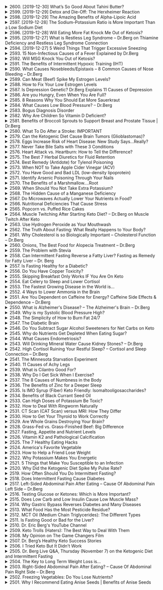 <details>
<summary>2600. [2019-12-30] What’s So Good About Tahini Butter?</summary><br>

<a href="https://www.youtube.com/watch?v=UOiY4XdDnBA" target="_blank">
    <img src="https://img.youtube.com/vi/UOiY4XdDnBA/maxresdefault.jpg" 
        alt="[Youtube]" width="200">
</a>

### 1. 核心主題  
Tahini Butter（芝麻糊）的特殊性及其健康益處。

---

### 2. 主要觀念  
- **定義**：Tahini Butter 是由芝麻種子磨制而成，富含健康脂肪、蛋白質和多種營養成分。  
- ** Keto  性質**：適合酮飲食，提供豐富的健康脂肪。  
- **抗氧化特性**：含有維生素E複合物和其他脂溶性維生素（如亞油酸），有助於保護細胞，清除自由基傷害。  
- **氨基酸優勢**：富含蛋氨酸，可防止頭髮灰白，並促進谷胱甘肽的合成，增強肝臟抗氧化能力。  

---

### 3. 問題原因及解決方法  
- **問題**：現代生活方式導致 pollution 和 oxidation 經常影響人體健康。  
- **解決方法**：通過攝取Tahini Butter 提供豐富的抗氧化營養素，幫助修復細胞並降低氧化應激。  

---

### 4. 健康建議  
- **食用方式**：推薦生食以保留最大化的營養價值，例如加入沙拉醬或混合到 Hummus 中。  
- **多樣化選擇**：因Tahini Butter風味較為清淡，可與其他坚果醬混合使用，提升口感。  

---

### 5. 結論  
Tahini Butter 是一種高營養價值的食品，適合追求健康飲食的人群。其富含健康脂肪、蛋白質和多種微量元素（如維生素B1、鋅、銅、鎂、锰），有助於改善膽固醇水平、降低血壓、減輕焦慮、眩暈和頭痛。建議將其融入日常飲食中，以最大化其健康益處。
</details>

<details>
<summary>2599. [2019-12-29] Detox and Die-Off: The Herxheimer Reaction</summary><br>

<a href="https://www.youtube.com/watch?v=RW1FSIKhy7k" target="_blank">
    <img src="https://img.youtube.com/vi/RW1FSIKhy7k/maxresdefault.jpg" 
        alt="[Youtube]" width="200">
</a>

### 小節歸納與重點整理

#### 核心主題：解毒反應（Herxheimer Reaction）
- 解毒反應是一種免疫系統對微生物分解產物的炎症反應，通常發生在使用抗生素、 Herbal remedies 或益生菌等治療後。
- 這種反應是由免疫系統釋放的 inflammatory cytokines 所引發。

#### 主要觀念：
1. **解毒反應的定義**：它是一種因微生物死亡後释放的毒素被免疫系統識別並導致炎症反應的現象。
2. **常見症狀**：包括類似流感的症狀，如aches, 炎性關節痛, fatigue, 喉咙疼痛, 皮疹, 肺部黏液, 咳嗽, 淋巴結腫胩, 頭痛和發燒。

#### 問題原因：
- 使用抗生素、 Herbal remedies 或益生菌治療時，微生物死亡會釋放毒素。
- 免疫系統對這些毒素的反應引發了炎症反應。

#### 解決方法：
1. **漸進式使用療法**：建議逐步增加劑量，以测试身體的耐受性。
2. **調整劑量**：在出現反應時，減少劑量或暫停治療，待症狀緩解後再逐步恢復。
3. **吸附劑的使用**：如activated charcoal 或bentonite clay 可幫助吸附毒素，促進其排出。
4. **補充微量元素**：如Molybdenum 和NAC（N-Acetylcysteine）可幫助降低毒性反應和保護肝臟功能。

#### 健康建議：
1. **逐步開始治療**：避免一次性使用過量的 Herbal remedies 或益生菌。
2. **Monitoring 反應**：密切注意身體症狀，及時調整治療方案。
3. **準備吸附劑**：在進行 detox 程序時，準備activated charcoal或bentonite clay作為應急措施。

#### 結論：
- 解毒反應是免疫系統對毒素的自然反應，但其症狀可能影響日常生活。
- 通過漸進式的治療、適當的劑量調整和使用吸附劑等方法，可以有效管理解毒反應。
- 使用 Herbal remedies 時需謹慎，建議在專業指導下進行。
</details>

<details>
<summary>2598. [2019-12-29] The Amazing Benefits of Alpha-Lipoic Acid</summary><br>

<a href="https://www.youtube.com/watch?v=KGnzlkx1rcs" target="_blank">
    <img src="https://img.youtube.com/vi/KGnzlkx1rcs/maxresdefault.jpg" 
        alt="[Youtube]" width="200">
</a>

### 核心主題  
- **抗氧化劑的作用**：介紹α-硫辛酸（alpha-lipoic acid）作為一種強大的抗氧化劑，其在人體中的功能和作用機制。

### 主要觀念  
1. **α-硫辛酸的來源**：  
   - 可由人體自行合成。  
   - 也存在於某些食物中，如紅肉和特定蔬菜。  
   - 补充劑形式攝取量遠高於人體自身生產量。

2. **抗氧化劑網絡的作用**：  
   - α-硫辛酸幫助其他抗氧化劑（如谷胱甘肅、維生素E）再生，形成 antioxidants 的互補作用網絡。  

3. **生理功能**：  
   - 減輕氧化應激，保護組織免受自由基傷害。  
   - 調控血糖水平，降低血液中糖分。  
   - 促進神經保護，特別是在神經鞘（myelin sheath）的健康維護中。  

4. **解毒功能**：  
   - 具有螯合作用，幫助排除體內重金屬如汞。  

5. **能量生產支持**：  
   - 促進線粒体功能，提高能量生成效率。  

### 問題原因  
- 氧化應激：自由基過多導致的acellular 損害，引發 각종疾病（如糖尿病、神經退行性疾病）。  
- 重金屬中毒：汞等有害物質的สะสม對健康的影響。  
- 神經系統問題：周圍神經病變和自身免疫疾病（如多發性硬化症）導致的神經損傷。  

### 解決方法  
1. **抗氧化劑補充**：  
   - 通過攝取α-硫辛酸來增強抗氧化能力，保護組織免受自由基侵害。  

2. **螯合治療**：  
   - 使用α-硫辛酸螯合重金屬，促進其排出體外。  

3. **神經保護**：  
   - 減輕神經退行性疾病和周圍神經病變的症狀，改善神經功能。  

4. **血糖調控**：  
   - 降低血液中的糖分，對糖尿病患者有益。  

### 健康建議  
1. **劑量建議**：  
   - 每日攝取600毫克，分三次服用。  
   - 空腹服用以提高吸收效果。  

2. **用藥注意**：  
   - 避免與食物同服，以防止競爭吸收。  
   - 建議自行研究品牌，選擇信譽良好的廠商。  

3. **綜合療法**：  
   - 可與其他神經保護劑（如苯 Fotiamine）聯合使用，增強效果。  

### 結論  
α-硫辛酸是一種多功能性化合物，具備抗氧化、抗炎和解毒等多重作用。它能有效降低氧化應激對身體的影響，特別是在神經保护和血糖調控方面表現突出。適當補充α-硫辛酸可作為維持整體健康的重要策略之一，但需遵循劑量建議並注意用藥方式。
</details>

<details>
<summary>2597. [2019-12-28] The Sodium-Potassium Ratio is More Important Than a Low Sodium Diet</summary><br>

<a href="https://www.youtube.com/watch?v=z4MFnrMpzBA" target="_blank">
    <img src="https://img.youtube.com/vi/z4MFnrMpzBA/maxresdefault.jpg" 
        alt="[Youtube]" width="200">
</a>

### 小節整理

1. **核心主題**  
   - 文章主要探討 sodium 和 potassium 的比例對健康的影響，強調其對於血壓、心血管健康的重要性。

2. **主要觀念**  
   - 高 sodium 取與低 potassium 摄取會導致血壓升高及心臟病風險增加。  
   - 理想的 sodium 与 potassium 比例為 1:2 至 1:4，而非常見的反比例。

3. **問題原因**  
   - 現代飲食中 sodium 含量過高（如加工食品、速食等），而 potassium 含量相對不足。  
   - 零食和加工食品中添加了大量 sodium chloride 和 MSG，進一步增加 sodium 負荷。  
   - 碳水化合物攝取過多導致 potassium 水平下降。

4. **數據支持**  
   - 平均每日建議攝取量：  
     - Potassium: 4,700 mg  
     - Sodium: 2,300 mg  
   - 常見食物中的 sodium 含量：  
     - 一盎司的面包含 210 mg sodium。  
     - 八盎司的 V8 西紅柿汁含超過 1,000 mg sodium。  
     - 一罐番茄湯含 1,260 mg sodium。

5. **健康建議**  
   - 確保 sodium 和 potassium 的攝取比例為 1:2 至 1:4，甚至更高以改善血壓問題。  
   - 減少加工食品和高 sodium 食物的攝取（如沙拉醬、披薩、罐頭湯）。  
   - 增加蔬菜攝取量以提升 potassium 含量。  
   - 使用天然海鹽而非精製鹽，並注意食品中潛在的MSG添加。

6. **結論**  
   - Sodium 和 potassium 的比例比單一礦物質的攝取更重要。  
   - 調整飲食結構至適當比例可有效降低血壓並預防心血管疾病。  
   - 改善此比例需要時間，建議逐步調整飲食習慣。
</details>

<details>
<summary>2596. [2019-12-28] Will Eating More Fat Knock Me Out of Ketosis?</summary><br>

<a href="https://www.youtube.com/watch?v=mp3mBSvsRQ4" target="_blank">
    <img src="https://img.youtube.com/vi/mp3mBSvsRQ4/maxresdefault.jpg" 
        alt="[Youtube]" width="200">
</a>

### 核心主題
- 探讨摄入更多脂肪是否会使人退出酮症状态。
- 讨论酮症状态下体重变化的可能性及原因。

### 主要觀念
1. **酮症的本质**：  
   酮症是通过燃烧体内脂肪产生酮体（ketones）作为能量来源的状态，尤其对大脑和认知功能有益。  

2. **脂肪摄入与酮症的关系**：  
   高脂饮食（如生酮饮食，70%热量来自脂肪）中的脂肪可以转化为酮体，但过量的外源性脂肪可能导致身体减少分解自身脂肪以生成酮体。

3. **酮症与体重变化**：  
   即使在酮症状态下，也可能出现体重停滞或无明显下降的情况，这取决于个人代谢速度和摄入的脂肪量。  

### 問題原因
- **过多外源性脂肪的影响**：  
  过量摄入额外脂肪（如MCT油、椰子油、黄油等）可能导致身体优先利用这些外部脂肪来源，减少分解体内储存的脂肪以生成酮体。

- **代谢速率差异**：  
  不同个体的代谢速度不同，某些人可能在高脂饮食中更倾向于保持体重而非减重。  

### 解决方法
1. **调整脂肪摄入量**：  
   - 减少额外脂肪的添加（如MCT油、椰子油等）。  
   - 确保主要热量来自全食物中的蛋白质和脂肪，避免单纯增加外源性脂肪。

2. **增加运动量**：  
   通过规律的运动消耗更多热量，帮助突破体重停滞期。  

3. **延长禁食时间**：  
   进行间歇性断食（如16:8模式）或更长时间的禁食，促进体内脂肪分解和酮体生成。  

4. **监测与调整**：  
   定期监测体重变化和酮症状态，根据实际情况调整饮食计划。  

### 健康建議
- **饮食结构优化**：  
  优先选择全食物来源的蛋白质和健康脂肪（如鸡蛋、坚果、橄榄油等），避免过度依赖MCT油或其他加工脂肪产品。

- **个性化调整**：  
  酮症饮食效果因人而异，建议根据自身情况测试不同策略（如减少脂肪摄入量或增加运动）以找到最佳解决方案。  

- **结合生活方式**：  
  配合规律的运动和合理的禁食计划，以提高酮症状态下的减重效果。  

### 結論
- 吃更多脂肪不会直接使人退出酮症，但可能会影响体重变化。
- 要实现有效的体重管理，需综合考虑饮食结构、代谢速率和个人生活方式。
- 酮症饮食的成功与否取决于个性化调整和多方面策略的结合。

通过以上整理，可以看出本文主要探讨了高脂饮食对酮症状态的影响及其对体重变化的潜在影响，并提供了一系列针对性的解决方案。
</details>

<details>
<summary>2595. [2019-12-27] What is Restless Leg Syndrome – Dr.Berg on Thiamine Deficiency and Restless Leg Syndrome Connection</summary><br>

<a href="https://www.youtube.com/watch?v=sJxLymQn0s0" target="_blank">
    <img src="https://img.youtube.com/vi/sJxLymQn0s0/maxresdefault.jpg" 
        alt="[Youtube]" width="200">
</a>

### 文章重點整理

#### 核心主題
- **不安腿症候群（Restless Leg Syndrome, RLS）**：一種影響睡眠和導致不適感的病症。
- **B1硫胺素（Thiamine） deficiency**：被提出為導致該病症的主要原因之一。

#### 主要觀念
- B1硫胺素在能量生產、神經功能和代謝中扮演重要角色。
- RLS與其他運動控制障礙（如Akathisia 和Tardive Dyskinesia）有相似症狀，可能與B1缺乏有關。
- B1缺乏還可能影響多巴胺的合成，進而導致注意力缺損超動症（ADHD）。

#### 問題原因
- **能量生產不足**：B1缺乏會干擾Krebs循環，降低ATP生成，影響神經系統功能。
- **神經過敏與萎縮**：長期缺乏B1可導致神經炎和外周神經病，初期為刺痛或灼燒感，后期可能引發運動控制障礙。
- **多巴胺合成不足**：B1是合成多巴胺的必要營養素，缺乏會影響注意力和行為控制。

#### 解決方法
- **補充B1**：建議攝入富含B1的食物或サプリメント。
- **改善飲食習慣**：避免過量攝取精緻糖分和高級碳水化合物，這些食物會耗損B1。
- **整合其他營養素**：如鋅、葉酸和EPA（魚油中的ω-3脂肪酸）可幫助緩解症狀。

#### 健康建議
- **飲食來源**：優質的自然B1來源包括酵母提取物（nutritional yeast）。
- **生活調整**：避免長期使用可能導致B1缺乏的藥物，並注意均衡飲食以維持神經健康。

#### 結論
- B1硫胺素 deficiency 是導致不安腿症候群和其他運動控制障礙的主要原因之一。
- 通過補充B1並改善生活習慣，可以有效緩解這些症狀，提升整體健康水平。
</details>

<details>
<summary>2594. [2019-12-27] 5 Weird Things That Trigger Excessive Sneezing</summary><br>

<a href="https://www.youtube.com/watch?v=tY4xF6mf6mQ" target="_blank">
    <img src="https://img.youtube.com/vi/tY4xF6mf6mQ/maxresdefault.jpg" 
        alt="[Youtube]" width="200">
</a>

### 核心主題
- **過敏與反射反應**：探討導致過度打噴嚏的五種不常見因素。
- **生理機制**：解釋打噴嚏的生物學原理。

---

### 主要觀念
1. **打噴嚏的生理機制**：
   - 打噴嚏是由鼻腔黏膜受刺激後引發的反射動作。
   - 涉及的神經路徑包括腦幹、膈肌和胸肌肉，最終導致快速吸入空氣並猛烈排出。

2. **五種不常見的致嚏因素**：
   - **口服避孕藥**：可能損害肝臟，間接引發打噴嚏。
   - **肝臟與膽囊 congestion**：肝臟或膽囊問題可能影響呼吸系統，導致打噴嚏。
   - **光敏感性打噴嚏（ photic sneeze reflex）**：部分人在陽光下會打噴嚏，原因尚不完全明了。
   - **低 thyroid 條件**（ hypothyroidism）：低 thyroid 功能可能影響免疫系統，導致過度打喷嚏。
   - **暴飲暴食**：可能加重肝臟與膽囊負擔，引發打噴嚏。

---

### 問題原因
- **口服避孕藥**：
  - 可能損害肝臟，間接影響鼻腔黏膜，導致打噴嚏。
  
- **光敏感性打噴嚏（ photic sneeze reflex）**：
  - 神經學機制不明，可能涉及視覺和嗅覺神經的交叉反應。

- **低 thyroid 條件**：
  - 濕疹或免疫系統異常可能與鼻腔過敏反應有關。

- **環境化學物質**：
  - 香水中的有毒成分（如苯甲醛、甲基丙烯酸甲酯等）可能引發過敏或毒性反應，導致打噴嚏。

---

### 解決方法
1. **針對口服避孕藥**：
   - 考慮其他避孕方式，並諮詢醫生評估肝臟健康狀況。

2. **肝臟與膽囊 health**：
   - 保持良好的飲食習慣，避免過度攝食，並定期檢查肝功能。

3. **光敏感性打噴嚏**：
   - 戴太陽眼鏡或遮阳帽以減少光線刺激。
   - 使用抗組織胺藥物來控制症狀。

4. **低 thyroid 條件**：
   - 調整甲状腺激素水平，並治療相關的免疫系統問題。

5. **環境化學物質**：
   - 避免接觸有毒香水和其他化妝品。
   - 使用天然香薰或無毒產品。

---

### 健康建議
- **減少化學暴露**：
  - 檢查家中使用的香水和清潔劑，選擇低 toxicity 或無毒產品。
  
- **飲食與生活方式**：
  - 避免暴飲暴食，保持均衡飲食，並定期進行體檢。

- **個人防護**：
  - 在陽光强烈時使用太陽眼鏡，減少光線刺激。

---

### 結論
打噴嚏不僅是簡單的呼吸道反應，還可能與多種不常見因素有關。了解這些原因並採取適當措施，可以有效改善症狀，提升整體健康水平。
</details>

<details>
<summary>2593. 15 Non-Infectious Causes of a Fever Explained by Dr.Berg</summary><br>

<a href="https://www.youtube.com/watch?v=LydOcPRovl4" target="_blank">
    <img src="https://img.youtube.com/vi/LydOcPRovl4/maxresdefault.jpg" 
        alt="[Youtube]" width="200">
</a>


</details>

<details>
<summary>2592. Will MSG Knock You Out of Ketosis?</summary><br>

<a href="https://www.youtube.com/watch?v=GpTxINPiBxA" target="_blank">
    <img src="https://img.youtube.com/vi/GpTxINPiBxA/maxresdefault.jpg" 
        alt="[Youtube]" width="200">
</a>


</details>

<details>
<summary>2591. The Benefits of Intermittent Hypoxic Training (IHT)</summary><br>

<a href="https://www.youtube.com/watch?v=3QVPkrYO57g" target="_blank">
    <img src="https://img.youtube.com/vi/3QVPkrYO57g/maxresdefault.jpg" 
        alt="[Youtube]" width="200">
</a>


</details>

<details>
<summary>2590. What Causes Nosebleeds/Epistaxis – 8 Common Causes of Nose Bleeding – Dr.Berg</summary><br>

<a href="https://www.youtube.com/watch?v=tJs0ZHwfCpc" target="_blank">
    <img src="https://img.youtube.com/vi/tJs0ZHwfCpc/maxresdefault.jpg" 
        alt="[Youtube]" width="200">
</a>


</details>

<details>
<summary>2589. Can Meat (Beef) Spike My Estrogen Levels?</summary><br>

<a href="https://www.youtube.com/watch?v=B6h4L_UYkqM" target="_blank">
    <img src="https://img.youtube.com/vi/B6h4L_UYkqM/maxresdefault.jpg" 
        alt="[Youtube]" width="200">
</a>


</details>

<details>
<summary>2588. How to Fix Your Low Estrogen Levels</summary><br>

<a href="https://www.youtube.com/watch?v=OkThAmV1M8Y" target="_blank">
    <img src="https://img.youtube.com/vi/OkThAmV1M8Y/maxresdefault.jpg" 
        alt="[Youtube]" width="200">
</a>


</details>

<details>
<summary>2587. Is Depression Genetic? Dr.Berg Explains 11 Causes of Depression</summary><br>

<a href="https://www.youtube.com/watch?v=axsfoQ6mvFk" target="_blank">
    <img src="https://img.youtube.com/vi/axsfoQ6mvFk/maxresdefault.jpg" 
        alt="[Youtube]" width="200">
</a>


</details>

<details>
<summary>2586. Are you Hungry, Even When You Are Full?</summary><br>

<a href="https://www.youtube.com/watch?v=ty8_EATajzs" target="_blank">
    <img src="https://img.youtube.com/vi/ty8_EATajzs/maxresdefault.jpg" 
        alt="[Youtube]" width="200">
</a>


</details>

<details>
<summary>2585. 8 Reasons Why You Should Eat More Sauerkraut</summary><br>

<a href="https://www.youtube.com/watch?v=jmf83p-BiXA" target="_blank">
    <img src="https://img.youtube.com/vi/jmf83p-BiXA/maxresdefault.jpg" 
        alt="[Youtube]" width="200">
</a>


</details>

<details>
<summary>2584. What Causes Low Blood Pressure? – Dr.Berg</summary><br>

<a href="https://www.youtube.com/watch?v=SNqSWV93anA" target="_blank">
    <img src="https://img.youtube.com/vi/SNqSWV93anA/maxresdefault.jpg" 
        alt="[Youtube]" width="200">
</a>


</details>

<details>
<summary>2583. Bogus Diagnosis Disorder</summary><br>

<a href="https://www.youtube.com/watch?v=r6ZCH_KoFts" target="_blank">
    <img src="https://img.youtube.com/vi/r6ZCH_KoFts/maxresdefault.jpg" 
        alt="[Youtube]" width="200">
</a>


</details>

<details>
<summary>2582. Why Are Children So Vitamin D Deficient?</summary><br>

<a href="https://www.youtube.com/watch?v=9eFa99gmT7k" target="_blank">
    <img src="https://img.youtube.com/vi/9eFa99gmT7k/maxresdefault.jpg" 
        alt="[Youtube]" width="200">
</a>


</details>

<details>
<summary>2581. Benefits of Broccoli Sprouts to Support Breast and Prostate Tissue | Dr.Berg</summary><br>

<a href="https://www.youtube.com/watch?v=yQcgqiIUCp0" target="_blank">
    <img src="https://img.youtube.com/vi/yQcgqiIUCp0/maxresdefault.jpg" 
        alt="[Youtube]" width="200">
</a>


</details>

<details>
<summary>2580. What To Do After a Stroke: IMPORTANT</summary><br>

<a href="https://www.youtube.com/watch?v=JOc-magAzx8" target="_blank">
    <img src="https://img.youtube.com/vi/JOc-magAzx8/maxresdefault.jpg" 
        alt="[Youtube]" width="200">
</a>


</details>

<details>
<summary>2579. Can the Ketogenic Diet Cause Brain Tumors (Glioblastomas)?</summary><br>

<a href="https://www.youtube.com/watch?v=qeyvWykx2l0" target="_blank">
    <img src="https://img.youtube.com/vi/qeyvWykx2l0/maxresdefault.jpg" 
        alt="[Youtube]" width="200">
</a>


</details>

<details>
<summary>2578. Eggs Increase Risk of Heart Disease: New Study Says...Really?</summary><br>

<a href="https://www.youtube.com/watch?v=RU8jn0kAmfk" target="_blank">
    <img src="https://img.youtube.com/vi/RU8jn0kAmfk/maxresdefault.jpg" 
        alt="[Youtube]" width="200">
</a>


</details>

<details>
<summary>2577. Never Take Bile Salts with These 3 Conditions</summary><br>

<a href="https://www.youtube.com/watch?v=AWM-1_vMEis" target="_blank">
    <img src="https://img.youtube.com/vi/AWM-1_vMEis/maxresdefault.jpg" 
        alt="[Youtube]" width="200">
</a>


</details>

<details>
<summary>2576. Heart Attack vs. Heartburn: How to Tell the Difference?</summary><br>

<a href="https://www.youtube.com/watch?v=0-eDavccrC4" target="_blank">
    <img src="https://img.youtube.com/vi/0-eDavccrC4/maxresdefault.jpg" 
        alt="[Youtube]" width="200">
</a>


</details>

<details>
<summary>2575. The Best 7 Herbal Diuretics for Fluid Retention</summary><br>

<a href="https://www.youtube.com/watch?v=uWJY1yjW7J0" target="_blank">
    <img src="https://img.youtube.com/vi/uWJY1yjW7J0/maxresdefault.jpg" 
        alt="[Youtube]" width="200">
</a>


</details>

<details>
<summary>2574. Best Remedy (Antidote) for Tylenol Poisoning</summary><br>

<a href="https://www.youtube.com/watch?v=RtXSelhaI4Q" target="_blank">
    <img src="https://img.youtube.com/vi/RtXSelhaI4Q/maxresdefault.jpg" 
        alt="[Youtube]" width="200">
</a>


</details>

<details>
<summary>2573. When NOT to Take Apple Cider Vinegar (ACV)</summary><br>

<a href="https://www.youtube.com/watch?v=P49LC3PyCsE" target="_blank">
    <img src="https://img.youtube.com/vi/P49LC3PyCsE/maxresdefault.jpg" 
        alt="[Youtube]" width="200">
</a>


</details>

<details>
<summary>2572. You Have Good and Bad LDL (low-density lipoprotein)</summary><br>

<a href="https://www.youtube.com/watch?v=LYbPiqO5ZXE" target="_blank">
    <img src="https://img.youtube.com/vi/LYbPiqO5ZXE/maxresdefault.jpg" 
        alt="[Youtube]" width="200">
</a>


</details>

<details>
<summary>2571. Identify Arsenic Poisoning Through Your Nails</summary><br>

<a href="https://www.youtube.com/watch?v=PlGLVe9QP2c" target="_blank">
    <img src="https://img.youtube.com/vi/PlGLVe9QP2c/maxresdefault.jpg" 
        alt="[Youtube]" width="200">
</a>


</details>

<details>
<summary>2570. The Benefits of a Marshmallow....Root</summary><br>

<a href="https://www.youtube.com/watch?v=60ONhFiEQ_w" target="_blank">
    <img src="https://img.youtube.com/vi/60ONhFiEQ_w/maxresdefault.jpg" 
        alt="[Youtube]" width="200">
</a>


</details>

<details>
<summary>2569. When Should You Not Take Extra Potassium?</summary><br>

<a href="https://www.youtube.com/watch?v=wZWzdJ03_Pc" target="_blank">
    <img src="https://img.youtube.com/vi/wZWzdJ03_Pc/maxresdefault.jpg" 
        alt="[Youtube]" width="200">
</a>


</details>

<details>
<summary>2568. The Hidden Cause of a Manganese Deficiency</summary><br>

<a href="https://www.youtube.com/watch?v=cUaOvdFhpyk" target="_blank">
    <img src="https://img.youtube.com/vi/cUaOvdFhpyk/maxresdefault.jpg" 
        alt="[Youtube]" width="200">
</a>


</details>

<details>
<summary>2567. Do Microwaves Actually Lower Your Nutrients in Food?</summary><br>

<a href="https://www.youtube.com/watch?v=6mXfQSL4I8w" target="_blank">
    <img src="https://img.youtube.com/vi/6mXfQSL4I8w/maxresdefault.jpg" 
        alt="[Youtube]" width="200">
</a>


</details>

<details>
<summary>2566. Nutritional Deficiencies That Cause Stress</summary><br>

<a href="https://www.youtube.com/watch?v=PAshNMN4dZU" target="_blank">
    <img src="https://img.youtube.com/vi/PAshNMN4dZU/maxresdefault.jpg" 
        alt="[Youtube]" width="200">
</a>


</details>

<details>
<summary>2565. Popcorn vs. Puffed Rice Cakes</summary><br>

<a href="https://www.youtube.com/watch?v=6zEHg9vTdQM" target="_blank">
    <img src="https://img.youtube.com/vi/6zEHg9vTdQM/maxresdefault.jpg" 
        alt="[Youtube]" width="200">
</a>


</details>

<details>
<summary>2564. Muscle Twitching After Starting Keto Diet? – Dr.Berg on Muscle Twitch After Keto</summary><br>

<a href="https://www.youtube.com/watch?v=_fFHFywDhCM" target="_blank">
    <img src="https://img.youtube.com/vi/_fFHFywDhCM/maxresdefault.jpg" 
        alt="[Youtube]" width="200">
</a>


</details>

<details>
<summary>2563. Use Hydrogen Peroxide as Your Mouthwash</summary><br>

<a href="https://www.youtube.com/watch?v=sFF5A99FCkQ" target="_blank">
    <img src="https://img.youtube.com/vi/sFF5A99FCkQ/maxresdefault.jpg" 
        alt="[Youtube]" width="200">
</a>


</details>

<details>
<summary>2562. The Truth About Fasting: What Really Happens to Your Body?</summary><br>

<a href="https://www.youtube.com/watch?v=vhmtoAYVRSo" target="_blank">
    <img src="https://img.youtube.com/vi/vhmtoAYVRSo/maxresdefault.jpg" 
        alt="[Youtube]" width="200">
</a>


</details>

<details>
<summary>2561. Why Cholesterol is so Biologically Important – Cholesterol Function – Dr.Berg</summary><br>

<a href="https://www.youtube.com/watch?v=kND-iQDrhKI" target="_blank">
    <img src="https://img.youtube.com/vi/kND-iQDrhKI/maxresdefault.jpg" 
        alt="[Youtube]" width="200">
</a>


</details>

<details>
<summary>2560. Onions, The Best Food for Alopecia Treatment – Dr.Berg</summary><br>

<a href="https://www.youtube.com/watch?v=ov2Wbvwu4mY" target="_blank">
    <img src="https://img.youtube.com/vi/ov2Wbvwu4mY/maxresdefault.jpg" 
        alt="[Youtube]" width="200">
</a>


</details>

<details>
<summary>2559. The Problem with Stevia</summary><br>

<a href="https://www.youtube.com/watch?v=R0zuCY79NTY" target="_blank">
    <img src="https://img.youtube.com/vi/R0zuCY79NTY/maxresdefault.jpg" 
        alt="[Youtube]" width="200">
</a>


</details>

<details>
<summary>2558. Can Intermittent Fasting Reverse a Fatty Liver? Fasting as Remedy for Fatty Liver – Dr. Berg</summary><br>

<a href="https://www.youtube.com/watch?v=H64MQr1sbNk" target="_blank">
    <img src="https://img.youtube.com/vi/H64MQr1sbNk/maxresdefault.jpg" 
        alt="[Youtube]" width="200">
</a>


</details>

<details>
<summary>2557. Is Fasting Healthy for a Diabetic?</summary><br>

<a href="https://www.youtube.com/watch?v=kGFF53o77nk" target="_blank">
    <img src="https://img.youtube.com/vi/kGFF53o77nk/maxresdefault.jpg" 
        alt="[Youtube]" width="200">
</a>


</details>

<details>
<summary>2556. Do You Have Copper Toxicity?</summary><br>

<a href="https://www.youtube.com/watch?v=ag_zIYWiqaE" target="_blank">
    <img src="https://img.youtube.com/vi/ag_zIYWiqaE/maxresdefault.jpg" 
        alt="[Youtube]" width="200">
</a>


</details>

<details>
<summary>2555. Skipping Breakfast Only Works IF You Are On Keto</summary><br>

<a href="https://www.youtube.com/watch?v=AjU79zjI1Z4" target="_blank">
    <img src="https://img.youtube.com/vi/AjU79zjI1Z4/maxresdefault.jpg" 
        alt="[Youtube]" width="200">
</a>


</details>

<details>
<summary>2554. Eat Celery to Sleep and Lower Cortisol</summary><br>

<a href="https://www.youtube.com/watch?v=zFAm0z5gpnM" target="_blank">
    <img src="https://img.youtube.com/vi/zFAm0z5gpnM/maxresdefault.jpg" 
        alt="[Youtube]" width="200">
</a>


</details>

<details>
<summary>2553. The Fastest Growing Disease in the World is...</summary><br>

<a href="https://www.youtube.com/watch?v=N5Bybq7EPSI" target="_blank">
    <img src="https://img.youtube.com/vi/N5Bybq7EPSI/maxresdefault.jpg" 
        alt="[Youtube]" width="200">
</a>


</details>

<details>
<summary>2552. 4 Ways to Lower Ammonia in the Brain</summary><br>

<a href="https://www.youtube.com/watch?v=eq_1O_J3Ud8" target="_blank">
    <img src="https://img.youtube.com/vi/eq_1O_J3Ud8/maxresdefault.jpg" 
        alt="[Youtube]" width="200">
</a>


</details>

<details>
<summary>2551. Are You Dependent on Caffeine for Energy? Caffeine Side Effects & Dependence – Dr.Berg</summary><br>

<a href="https://www.youtube.com/watch?v=Vy8mfEssb7M" target="_blank">
    <img src="https://img.youtube.com/vi/Vy8mfEssb7M/maxresdefault.jpg" 
        alt="[Youtube]" width="200">
</a>


</details>

<details>
<summary>2550. What is Alzheimer's Disease? – The Alzheimer's Brain – Dr.Berg</summary><br>

<a href="https://www.youtube.com/watch?v=0EHxKVvTTW0" target="_blank">
    <img src="https://img.youtube.com/vi/0EHxKVvTTW0/maxresdefault.jpg" 
        alt="[Youtube]" width="200">
</a>


</details>

<details>
<summary>2549. Why is my Systolic Blood Pressure High?</summary><br>

<a href="https://www.youtube.com/watch?v=0jYjJo0MPVg" target="_blank">
    <img src="https://img.youtube.com/vi/0jYjJo0MPVg/maxresdefault.jpg" 
        alt="[Youtube]" width="200">
</a>


</details>

<details>
<summary>2548. The Simplicity of How to Burn Fat 24/7</summary><br>

<a href="https://www.youtube.com/watch?v=O-qILRhAnEM" target="_blank">
    <img src="https://img.youtube.com/vi/O-qILRhAnEM/maxresdefault.jpg" 
        alt="[Youtube]" width="200">
</a>


</details>

<details>
<summary>2547. The Diabetic Brain</summary><br>

<a href="https://www.youtube.com/watch?v=svEBk6piGJ8" target="_blank">
    <img src="https://img.youtube.com/vi/svEBk6piGJ8/maxresdefault.jpg" 
        alt="[Youtube]" width="200">
</a>


</details>

<details>
<summary>2546. Do You Subtract Sugar Alcohol Sweeteners for Net Carbs on Keto</summary><br>

<a href="https://www.youtube.com/watch?v=2nyfqgHwkoA" target="_blank">
    <img src="https://img.youtube.com/vi/2nyfqgHwkoA/maxresdefault.jpg" 
        alt="[Youtube]" width="200">
</a>


</details>

<details>
<summary>2545. Why do Nutrients Get Depleted When Eating Sugar?</summary><br>

<a href="https://www.youtube.com/watch?v=EOPrbzE136o" target="_blank">
    <img src="https://img.youtube.com/vi/EOPrbzE136o/maxresdefault.jpg" 
        alt="[Youtube]" width="200">
</a>


</details>

<details>
<summary>2544. What Causes Endometriosis?</summary><br>

<a href="https://www.youtube.com/watch?v=OcLnosYVl9U" target="_blank">
    <img src="https://img.youtube.com/vi/OcLnosYVl9U/maxresdefault.jpg" 
        alt="[Youtube]" width="200">
</a>


</details>

<details>
<summary>2543. Will Drinking Mineral Water Cause Kidney Stones? – Dr.Berg</summary><br>

<a href="https://www.youtube.com/watch?v=fmEn4B9U48I" target="_blank">
    <img src="https://img.youtube.com/vi/fmEn4B9U48I/maxresdefault.jpg" 
        alt="[Youtube]" width="200">
</a>


</details>

<details>
<summary>2542. High Cortisol Ruining Your Restful Sleep? – Cortisol and Sleep Connection – Dr.Berg</summary><br>

<a href="https://www.youtube.com/watch?v=g3XjFOU1EyQ" target="_blank">
    <img src="https://img.youtube.com/vi/g3XjFOU1EyQ/maxresdefault.jpg" 
        alt="[Youtube]" width="200">
</a>


</details>

<details>
<summary>2541. The Minnesota Starvation Experiment</summary><br>

<a href="https://www.youtube.com/watch?v=ihSOwWNyHmU" target="_blank">
    <img src="https://img.youtube.com/vi/ihSOwWNyHmU/maxresdefault.jpg" 
        alt="[Youtube]" width="200">
</a>


</details>

<details>
<summary>2540. 11 Causes of Achy Legs</summary><br>

<a href="https://www.youtube.com/watch?v=vyQc6dD6nko" target="_blank">
    <img src="https://img.youtube.com/vi/vyQc6dD6nko/maxresdefault.jpg" 
        alt="[Youtube]" width="200">
</a>


</details>

<details>
<summary>2539. What is Cilantro Good For?</summary><br>

<a href="https://www.youtube.com/watch?v=BZLeKhwKOb0" target="_blank">
    <img src="https://img.youtube.com/vi/BZLeKhwKOb0/maxresdefault.jpg" 
        alt="[Youtube]" width="200">
</a>


</details>

<details>
<summary>2538. Why Do I Get Sick When I Exercise?</summary><br>

<a href="https://www.youtube.com/watch?v=j5lShN1DmYo" target="_blank">
    <img src="https://img.youtube.com/vi/j5lShN1DmYo/maxresdefault.jpg" 
        alt="[Youtube]" width="200">
</a>


</details>

<details>
<summary>2537. The 8 Causes of Numbness in the Body</summary><br>

<a href="https://www.youtube.com/watch?v=d_oBMt8TN0I" target="_blank">
    <img src="https://img.youtube.com/vi/d_oBMt8TN0I/maxresdefault.jpg" 
        alt="[Youtube]" width="200">
</a>


</details>

<details>
<summary>2536. The Benefits of Zinc for a Deeper Sleep</summary><br>

<a href="https://www.youtube.com/watch?v=HiuBiY7D-wE" target="_blank">
    <img src="https://img.youtube.com/vi/HiuBiY7D-wE/maxresdefault.jpg" 
        alt="[Youtube]" width="200">
</a>


</details>

<details>
<summary>2535. Is IMO Syrup (Fiber) Keto Friendly: Isomaltooligosaccharides?</summary><br>

<a href="https://www.youtube.com/watch?v=Wc1hx-i_-ms" target="_blank">
    <img src="https://img.youtube.com/vi/Wc1hx-i_-ms/maxresdefault.jpg" 
        alt="[Youtube]" width="200">
</a>


</details>

<details>
<summary>2534. Benefits of Black Currant Seed Oil</summary><br>

<a href="https://www.youtube.com/watch?v=_nM1xoIGaH4" target="_blank">
    <img src="https://img.youtube.com/vi/_nM1xoIGaH4/maxresdefault.jpg" 
        alt="[Youtube]" width="200">
</a>


</details>

<details>
<summary>2533. Can High Doses of Potassium Be Toxic?</summary><br>

<a href="https://www.youtube.com/watch?v=I3vurKIiGDw" target="_blank">
    <img src="https://img.youtube.com/vi/I3vurKIiGDw/maxresdefault.jpg" 
        alt="[Youtube]" width="200">
</a>


</details>

<details>
<summary>2532. How to Deal With Ringworm Naturally</summary><br>

<a href="https://www.youtube.com/watch?v=FOBGrw_EUTk" target="_blank">
    <img src="https://img.youtube.com/vi/FOBGrw_EUTk/maxresdefault.jpg" 
        alt="[Youtube]" width="200">
</a>


</details>

<details>
<summary>2531. CT Scan (CAT Scan) versus MRI: How They Differ</summary><br>

<a href="https://www.youtube.com/watch?v=r8AAYMpsF3k" target="_blank">
    <img src="https://img.youtube.com/vi/r8AAYMpsF3k/maxresdefault.jpg" 
        alt="[Youtube]" width="200">
</a>


</details>

<details>
<summary>2530. How to Get Your Thyroid to Work Correctly</summary><br>

<a href="https://www.youtube.com/watch?v=g8SumocGOgw" target="_blank">
    <img src="https://img.youtube.com/vi/g8SumocGOgw/maxresdefault.jpg" 
        alt="[Youtube]" width="200">
</a>


</details>

<details>
<summary>2529. Are Whole Grains Destroying Your Brain?</summary><br>

<a href="https://www.youtube.com/watch?v=cGuX40yFv6A" target="_blank">
    <img src="https://img.youtube.com/vi/cGuX40yFv6A/maxresdefault.jpg" 
        alt="[Youtube]" width="200">
</a>


</details>

<details>
<summary>2528. Grass-Fed vs. Grass-Finished Beef: Big Difference</summary><br>

<a href="https://www.youtube.com/watch?v=70SUKkUaMo4" target="_blank">
    <img src="https://img.youtube.com/vi/70SUKkUaMo4/maxresdefault.jpg" 
        alt="[Youtube]" width="200">
</a>


</details>

<details>
<summary>2527. Fasting, Appetite and Nutrient Levels</summary><br>

<a href="https://www.youtube.com/watch?v=hvAV2xk8WlU" target="_blank">
    <img src="https://img.youtube.com/vi/hvAV2xk8WlU/maxresdefault.jpg" 
        alt="[Youtube]" width="200">
</a>


</details>

<details>
<summary>2526. Vitamin K2 and Pathological Calcification</summary><br>

<a href="https://www.youtube.com/watch?v=GvW7iBvPuDM" target="_blank">
    <img src="https://img.youtube.com/vi/GvW7iBvPuDM/maxresdefault.jpg" 
        alt="[Youtube]" width="200">
</a>


</details>

<details>
<summary>2525. The 7 Healthy Eating Hacks</summary><br>

<a href="https://www.youtube.com/watch?v=XLAeq6TXga4" target="_blank">
    <img src="https://img.youtube.com/vi/XLAeq6TXga4/maxresdefault.jpg" 
        alt="[Youtube]" width="200">
</a>


</details>

<details>
<summary>2524. America's Favorite Vegetable</summary><br>

<a href="https://www.youtube.com/watch?v=2P_0yeymkjU" target="_blank">
    <img src="https://img.youtube.com/vi/2P_0yeymkjU/maxresdefault.jpg" 
        alt="[Youtube]" width="200">
</a>


</details>

<details>
<summary>2523. How to Help a Friend Lose Weight</summary><br>

<a href="https://www.youtube.com/watch?v=R1ltCVEl_CQ" target="_blank">
    <img src="https://img.youtube.com/vi/R1ltCVEl_CQ/maxresdefault.jpg" 
        alt="[Youtube]" width="200">
</a>


</details>

<details>
<summary>2522. Why Potassium Makes You Energetic</summary><br>

<a href="https://www.youtube.com/watch?v=zl9_3-1D2ho" target="_blank">
    <img src="https://img.youtube.com/vi/zl9_3-1D2ho/maxresdefault.jpg" 
        alt="[Youtube]" width="200">
</a>


</details>

<details>
<summary>2521. 5 Things that Make You Susceptible to an Infection</summary><br>

<a href="https://www.youtube.com/watch?v=p2LnwX7BG9I" target="_blank">
    <img src="https://img.youtube.com/vi/p2LnwX7BG9I/maxresdefault.jpg" 
        alt="[Youtube]" width="200">
</a>


</details>

<details>
<summary>2520. Why Did the Ketogenic Diet Spike My Pulse Rate?</summary><br>

<a href="https://www.youtube.com/watch?v=GnEWrONMhBk" target="_blank">
    <img src="https://img.youtube.com/vi/GnEWrONMhBk/maxresdefault.jpg" 
        alt="[Youtube]" width="200">
</a>


</details>

<details>
<summary>2519. How Often Should You Do Intermittent Fasting?</summary><br>

<a href="https://www.youtube.com/watch?v=ZY0_GoROp6I" target="_blank">
    <img src="https://img.youtube.com/vi/ZY0_GoROp6I/maxresdefault.jpg" 
        alt="[Youtube]" width="200">
</a>


</details>

<details>
<summary>2518. Does Intermittent Fasting Cause Diabetes</summary><br>

<a href="https://www.youtube.com/watch?v=UluPgVT5WY4" target="_blank">
    <img src="https://img.youtube.com/vi/UluPgVT5WY4/maxresdefault.jpg" 
        alt="[Youtube]" width="200">
</a>


</details>

<details>
<summary>2517. Left-Sided Abdominal Pain After Eating – Cause Of Abdominal Pain Left Side – Dr.Berg</summary><br>

<a href="https://www.youtube.com/watch?v=m6ooV8YN4wU" target="_blank">
    <img src="https://img.youtube.com/vi/m6ooV8YN4wU/maxresdefault.jpg" 
        alt="[Youtube]" width="200">
</a>


</details>

<details>
<summary>2516. Testing Glucose or Ketones: Which is More Important?</summary><br>

<a href="https://www.youtube.com/watch?v=J5_ypd6u-sI" target="_blank">
    <img src="https://img.youtube.com/vi/J5_ypd6u-sI/maxresdefault.jpg" 
        alt="[Youtube]" width="200">
</a>


</details>

<details>
<summary>2515. Does Low Carb and Low Insulin Cause Low Muscle Mass?</summary><br>

<a href="https://www.youtube.com/watch?v=jZRt18y488g" target="_blank">
    <img src="https://img.youtube.com/vi/jZRt18y488g/maxresdefault.jpg" 
        alt="[Youtube]" width="200">
</a>


</details>

<details>
<summary>2514. Why Gastric Bypass Reverses Diabetes and Many Diseases</summary><br>

<a href="https://www.youtube.com/watch?v=0F4OTncNPqc" target="_blank">
    <img src="https://img.youtube.com/vi/0F4OTncNPqc/maxresdefault.jpg" 
        alt="[Youtube]" width="200">
</a>


</details>

<details>
<summary>2513. What Food Has the Most Pesticide Residue?</summary><br>

<a href="https://www.youtube.com/watch?v=qxgdsFIrdog" target="_blank">
    <img src="https://img.youtube.com/vi/qxgdsFIrdog/maxresdefault.jpg" 
        alt="[Youtube]" width="200">
</a>


</details>

<details>
<summary>2512. MCT Oil (Medium Chain Triglycerides): The Different Types</summary><br>

<a href="https://www.youtube.com/watch?v=mo9WPbLiPus" target="_blank">
    <img src="https://img.youtube.com/vi/mo9WPbLiPus/maxresdefault.jpg" 
        alt="[Youtube]" width="200">
</a>


</details>

<details>
<summary>2511. Is Fasting Good or Bad for the Liver?</summary><br>

<a href="https://www.youtube.com/watch?v=O_ALEFuNhWI" target="_blank">
    <img src="https://img.youtube.com/vi/O_ALEFuNhWI/maxresdefault.jpg" 
        alt="[Youtube]" width="200">
</a>


</details>

<details>
<summary>2510. Dr. Eric Berg's YouTube Channel</summary><br>

<a href="https://www.youtube.com/watch?v=DEU6Lx49Wic" target="_blank">
    <img src="https://img.youtube.com/vi/DEU6Lx49Wic/maxresdefault.jpg" 
        alt="[Youtube]" width="200">
</a>


</details>

<details>
<summary>2509. Keto Trolls (Haters): The Best Way to Deal With Them</summary><br>

<a href="https://www.youtube.com/watch?v=wOE27jP3SaI" target="_blank">
    <img src="https://img.youtube.com/vi/wOE27jP3SaI/maxresdefault.jpg" 
        alt="[Youtube]" width="200">
</a>


</details>

<details>
<summary>2508. My Opinion on The Game Changers Film</summary><br>

<a href="https://www.youtube.com/watch?v=V6gjIwxszzM" target="_blank">
    <img src="https://img.youtube.com/vi/V6gjIwxszzM/maxresdefault.jpg" 
        alt="[Youtube]" width="200">
</a>


</details>

<details>
<summary>2507. Dr. Berg’s Healthy Keto Success Stories</summary><br>

<a href="https://www.youtube.com/watch?v=TYtU4VMtdmk" target="_blank">
    <img src="https://img.youtube.com/vi/TYtU4VMtdmk/maxresdefault.jpg" 
        alt="[Youtube]" width="200">
</a>


</details>

<details>
<summary>2506. I Tried Keto But It Didn't Work</summary><br>

<a href="https://www.youtube.com/watch?v=_yNrV8ojUXI" target="_blank">
    <img src="https://img.youtube.com/vi/_yNrV8ojUXI/maxresdefault.jpg" 
        alt="[Youtube]" width="200">
</a>


</details>

<details>
<summary>2505. Dr. Berg Live Q&A, Thursday (November 7) on the Ketogenic Diet and Intermittent Fasting</summary><br>

<a href="https://www.youtube.com/watch?v=oLjR0STSQiw" target="_blank">
    <img src="https://img.youtube.com/vi/oLjR0STSQiw/maxresdefault.jpg" 
        alt="[Youtube]" width="200">
</a>


</details>

<details>
<summary>2504. The Key to Long Term Weight Loss is...</summary><br>

<a href="https://www.youtube.com/watch?v=H1UTv7GG4Dw" target="_blank">
    <img src="https://img.youtube.com/vi/H1UTv7GG4Dw/maxresdefault.jpg" 
        alt="[Youtube]" width="200">
</a>


</details>

<details>
<summary>2503. Right-Sided Abdominal Pain After Eating? – Cause Of Abdominal Pain Right Side – Dr.Berg</summary><br>

<a href="https://www.youtube.com/watch?v=huLmRd_tn4U" target="_blank">
    <img src="https://img.youtube.com/vi/huLmRd_tn4U/maxresdefault.jpg" 
        alt="[Youtube]" width="200">
</a>


</details>

<details>
<summary>2502. Freezing Vegetables: Do You Lose Nutrients?</summary><br>

<a href="https://www.youtube.com/watch?v=7B4vyspYdU8" target="_blank">
    <img src="https://img.youtube.com/vi/7B4vyspYdU8/maxresdefault.jpg" 
        alt="[Youtube]" width="200">
</a>


</details>

<details>
<summary>2501. Why I Recommend Eating Anise Seeds | Benefits of Anise Seeds</summary><br>

<a href="https://www.youtube.com/watch?v=6KYh8oktFV4" target="_blank">
    <img src="https://img.youtube.com/vi/6KYh8oktFV4/maxresdefault.jpg" 
        alt="[Youtube]" width="200">
</a>


</details>

